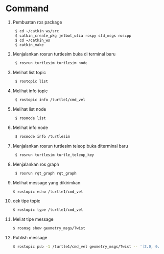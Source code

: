 # Command 

1. Pembuatan ros package
   ```bash
    $ cd ~/catkin_ws/src
    $ catkin_create_pkg jetbot_ulia rospy std_msgs roscpp
    $ cd ~/catkin_ws
    $ catkin_make
    ```
2. Menjalankan rosrun turtlesim buka di terminal baru
   ```bash
    $ rosrun turtlesim turtlesim_node
    ```
3. Melihat list topic
   ```bash
    $ rostopic list
    ```
4. Melihat info topic
   ```bash
    $ rostopic info /turtle1/cmd_vel
    ```
5. Melihat list node
   ```bash
    $ rosnode list
    ```
6. Melihat info node
   ```bash
    $ rosnode info /turtlesim
    ```
7. Menjalankan rosrun turtlesim teleop buka diterminal baru
   ```bash
    $ rosrun turtlesim turtle_teleop_key
    ```

8. Menjalankan ros graph
   ```bash
    $ rosrun rqt_graph rqt_graph
    ```
9. Melihat message yang dikirimkan
    ```bash
    $ rostopic echo /turtle1/cmd_vel
    ```
10. cek tipe topic
    ```bash
    $ rostopic type /turtle1/cmd_vel
    ```
11. Meliat tipe message
    ```bash
    $ rosmsg show geometry_msgs/Twist
    ```
12. Publish message
    ```bash
    $ rostopic pub -1 /turtle1/cmd_vel geometry_msgs/Twist -- '[2.0, 0.0, 0.0]' '[0.0, 0.0, 1.8]'
    ```
